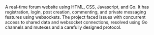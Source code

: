 A real-time forum website using HTML, CSS, Javascript, and Go. It has registration, login, post creation, commenting, and private messaging features using websockets. The project faced issues with concurrent access to shared data and websocket connections, resolved using Go channels and mutexes and a carefully designed protocol. 
